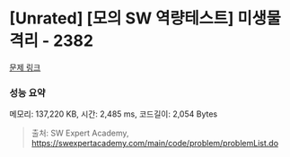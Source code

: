 # [Unrated] [모의 SW 역량테스트] 미생물 격리 - 2382 

[문제 링크](https://swexpertacademy.com/main/code/problem/problemDetail.do?contestProbId=AV597vbqAH0DFAVl) 

### 성능 요약

메모리: 137,220 KB, 시간: 2,485 ms, 코드길이: 2,054 Bytes



> 출처: SW Expert Academy, https://swexpertacademy.com/main/code/problem/problemList.do